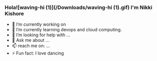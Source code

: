 ### Hola![waving-hi (1)](/Downloads/waving-hi (1).gif) I'm Nikki Kishore

- 🔭 I’m currently working on 
- 🌱 I’m currently learning devops and cloud computing.
- 🤔 I’m looking for help with ...
- 💬 Ask me about ...
- 📫 reach me on: ...
- ⚡ Fun fact: I love dancing
